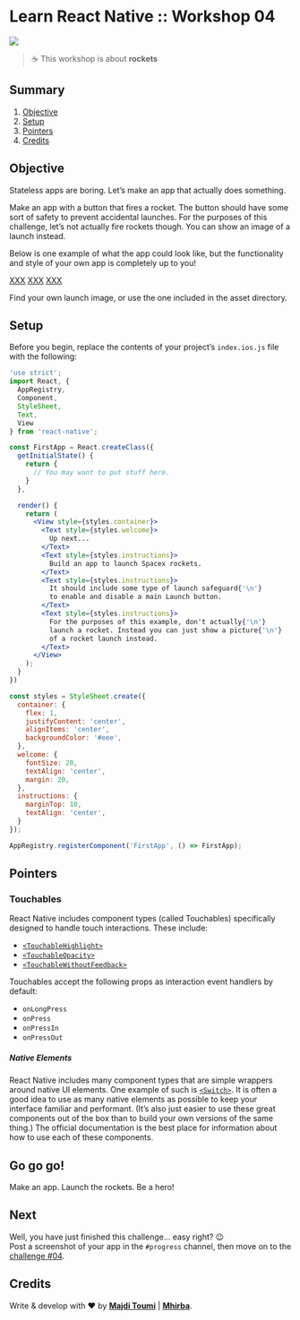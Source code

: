 # Learn React Native :: Workshop 04

[![](https://img.shields.io/badge/React%20Native-v0.44-blue.svg)](https://facebook.github.io/react-native/)

> :coffee: This workshop is about **rockets**

## <a name='TOC'>Summary</a>

01. [Objective](#objective)
02. [Setup](#setup)
02. [Pointers](#pointers)
42. [Credits](#credits)

## <a name='objective'>Objective</a>

Stateless apps are boring. Let’s make an app that actually does something.

Make an app with a button that fires a rocket. The button should have some sort of safety to prevent accidental launches. For the purposes of this challenge, let’s not actually fire rockets though. You can show an image of a launch instead.

Below is one example of what the app could look like, but the functionality and style of your own app is completely up to you!

[XXX](./assets/screen-switch-off.png)
[XXX](./assets/screen-switch-on.png)
[XXX](./assets/screen-spacex.png)

Find your own launch image, or use the one included in the asset directory.

## <a name='setup'>Setup</a>

Before you begin, replace the contents of your project’s `index.ios.js` file with the following:

```jsx
'use strict';
import React, {
  AppRegistry,
  Component,
  StyleSheet,
  Text,
  View
} from 'react-native';

const FirstApp = React.createClass({
  getInitialState() {
    return {
      // You may want to put stuff here.
    }
  },

  render() {
    return (
      <View style={styles.container}>
        <Text style={styles.welcome}>
          Up next...
        </Text>
        <Text style={styles.instructions}>
          Build an app to launch Spacex rockets.
        </Text>
        <Text style={styles.instructions}>
          It should include some type of launch safeguard{'\n'}
          to enable and disable a main Launch button.
        </Text>
        <Text style={styles.instructions}>
          For the purposes of this example, don't actually{'\n'}
          launch a rocket. Instead you can just show a picture{'\n'}
          of a rocket launch instead.
        </Text>
      </View>
    );
  }
})

const styles = StyleSheet.create({
  container: {
    flex: 1,
    justifyContent: 'center',
    alignItems: 'center',
    backgroundColor: '#eee',
  },
  welcome: {
    fontSize: 20,
    textAlign: 'center',
    margin: 20,
  },
  instructions: {
    marginTop: 10,
    textAlign: 'center',
  }
});

AppRegistry.registerComponent('FirstApp', () => FirstApp);
```

## <a name='pointers'>Pointers</a>

### Touchables

React Native includes component types (called Touchables) specifically designed to handle touch interactions. These include:

- [`<TouchableHighlight>`](https://facebook.github.io/react-native/docs/touchablehighlight.html#content)
- [`<TouchableOpacity>`](https://facebook.github.io/react-native/docs/touchableopacity.html#content)
- [`<TouchableWithoutFeedback>`](https://facebook.github.io/react-native/docs/touchablewithoutfeedback.html#content)

Touchables accept the following props as interaction event handlers by default:

- `onLongPress`
- `onPress`
- `onPressIn`
- `onPressOut`

##### Native Elements

React Native includes many component types that are simple wrappers around native UI elements. One example of such is [`<Switch>`](https://facebook.github.io/react-native/docs/switch.html#content). It is often a good idea to use as many native elements as possible to keep your interface familiar and performant. (It’s also just easier to use these great components out of the box than to build your own versions of the same thing.) The official documentation is the best place for information about how to use each of these components.

## <a name='gogogo'>Go go go!</a>

Make an app. Launch the rockets. Be a hero!

## <a name='next'>Next</a>

Well, you have just finished this challenge... easy right? :wink:<br />
Post a screenshot of your app in the `#progress` channel, then move on to the [challenge #04](https://github.com/majdi/learn-react-native/tree/master/challenge-05).

## <a name='credits'>Credits</a>

Write & develop with :heart: by [**Majdi Toumi**](http://majditoumi.com) | [**Mhirba**](http://www.mhirba.com).
